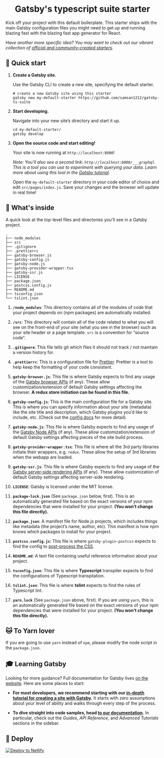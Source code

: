 <h1 align="center">
  Gatsby's typescript suite starter
</h1>

Kick off your project with this default boilerplate. This starter ships with the main Gatsby configuration files you might need to get up and running blazing fast with the blazing fast app generator for React.

_Have another more specific idea? You may want to check out our vibrant collection of [official and community-created starters](https://www.gatsbyjs.org/docs/gatsby-starters/)._

## 🚀 Quick start

1. **Create a Gatsby site.**

   Use the Gatsby CLI to create a new site, specifying the default starter.

   ```shell
   # create a new Gatsby site using this starter
   gatsby new my-default-starter https://github.com/samsan1212/gatsby-ts-suite
   ```

2. **Start developing.**

   Navigate into your new site’s directory and start it up.

   ```shell
   cd my-default-starter/
   gatsby develop
   ```

3. **Open the source code and start editing!**

   Your site is now running at `http://localhost:8000`!

   _Note: You'll also see a second link: _`http://localhost:8000/___graphql`_. This is a tool you can use to experiment with querying your data. Learn more about using this tool in the [Gatsby tutorial](https://www.gatsbyjs.org/tutorial/part-five/#introducing-graphiql)._

   Open the `my-default-starter` directory in your code editor of choice and edit `src/pages/index.js`. Save your changes and the browser will update in real time!

## 🧐 What's inside

A quick look at the top-level files and directories you'll see in a Gatsby project.

    .
    ├── node_modules
    ├── src
    ├── .gitignore
    ├── .prettierrc
    ├── gatsby-browser.js
    ├── gatsby-config.js
    ├── gatsby-node.js
    ├── gatsby-provider-wrapper.tsx
    ├── gatsby-ssr.js
    ├── LICENSE
    ├── package.json
    ├── postcss.config.js
    ├── README.md
    ├── tsconfig.json
    └── tslint.json

1. **`/node_modules`**: This directory contains all of the modules of code that your project depends on (npm packages) are automatically installed.

2. **`/src`**: This directory will contain all of the code related to what you will see on the front-end of your site (what you see in the browser) such as your site header or a page template. `src` is a convention for “source code”.

3. **`.gitignore`**: This file tells git which files it should not track / not maintain a version history for.

4. **`.prettierrc`**: This is a configuration file for [Prettier](https://prettier.io/). Prettier is a tool to help keep the formatting of your code consistent.

5. **`gatsby-browser.js`**: This file is where Gatsby expects to find any usage of the [Gatsby browser APIs](https://www.gatsbyjs.org/docs/browser-apis/) (if any). These allow customization/extension of default Gatsby settings affecting the browser. **A redux store initiation can be found in this file.**

6. **`gatsby-config.js`**: This is the main configuration file for a Gatsby site. This is where you can specify information about your site (metadata) like the site title and description, which Gatsby plugins you’d like to include, etc. (Check out the [config docs](https://www.gatsbyjs.org/docs/gatsby-config/) for more detail).

7. **`gatsby-node.js`**: This file is where Gatsby expects to find any usage of the [Gatsby Node APIs](https://www.gatsbyjs.org/docs/node-apis/) (if any). These allow customization/extension of default Gatsby settings affecting pieces of the site build process.

8. **`gatsby-provider-wrapper.tsx`**: This file is where all the 3rd party libraries initiate their wrappers, e.g. `redux`. These allow the setup of 3rd libraries when the webapp are loaded.

9. **`gatsby-ssr.js`**: This file is where Gatsby expects to find any usage of the [Gatsby server-side rendering APIs](https://www.gatsbyjs.org/docs/ssr-apis/) (if any). These allow customization of default Gatsby settings affecting server-side rendering.

10. **`LICENSE`**: Gatsby is licensed under the MIT license.

11. **`package-lock.json`** (See `package.json` below, first). This is an automatically generated file based on the exact versions of your npm dependencies that were installed for your project. **(You won’t change this file directly).**

12. **`package.json`**: A manifest file for Node.js projects, which includes things like metadata (the project’s name, author, etc). This manifest is how npm knows which packages to install for your project.

13. **`postcss.config.js`**: This file is where `gatsby-plugin-postcss` expects to find the config to [post-process the CSS](https://www.gatsbyjs.org/packages/gatsby-plugin-postcss/).

14. **`README.md`**: A text file containing useful reference information about your project.

15. **`tsconfig.json`**: This file is where **Typescript** transpiler expects to find the configurations of Typescript transpilation.

16. **`tslint.json`**: This file is where **tslint** expects to find the rules of Typescript lint.

17. **`yarn.lock`** (See `package.json` above, first). If you are using `yarn`, this is an automatically generated file based on the exact versions of your npm dependencies that were installed for your project. **(You won’t change this file directly).**

## 🐱 To **Yarn** lover

If you are going to use `yarn` instead of `npm`, please modify the node script in the `package.json`.

## 🎓 Learning Gatsby

Looking for more guidance? Full documentation for Gatsby lives [on the website](https://www.gatsbyjs.org/). Here are some places to start:

- **For most developers, we recommend starting with our [in-depth tutorial for creating a site with Gatsby](https://www.gatsbyjs.org/tutorial/).** It starts with zero assumptions about your level of ability and walks through every step of the process.

- **To dive straight into code samples, head [to our documentation](https://www.gatsbyjs.org/docs/).** In particular, check out the _Guides_, _API Reference_, and _Advanced Tutorials_ sections in the sidebar.

## 💫 Deploy

[![Deploy to Netlify](https://www.netlify.com/img/deploy/button.svg)](https://app.netlify.com/start/deploy?repository=https://github.com/samsan1212/gatsby-ts-suite)
